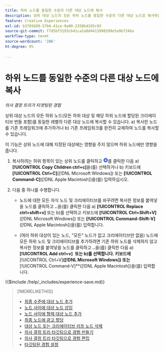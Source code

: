 ```yaml
---
title: 하위 노드를 동일한 수준의 다른 대상 노드에 복사
description: 상위 대상 노드의 모든 하위 노드를 동일한 수준의 다른 대상 노드로 복사하는 방법에 대해 알아봅니다
feature: Creative Experiences
exl-id: b3705689-57b6-41ce-9e00-2358bd195c93
source-git-commit: f7d5bf3193cb41ca2a0d4415998209e5a9b724ba
workflow-type: tm+mt
source-wordcount: '286'
ht-degree: 0%

---
```


# 하위 노드를 동일한 수준의 다른 대상 노드에 복사

*의사 결정 트리가 타겟팅된 경험*

상위 대상 노드의 모든 하위 노드(모든 하위 대상 및 해당 하위 노드에 할당된 크리에이티브 번들 포함)를 동일한 레벨의 다른 대상 노드에 복사할 수 있습니다. a) 복사한 노드를 기존 프레임워크에 추가하거나 b) 기존 프레임워크를 완전히 교체하여 노드를 복사할 수 있습니다. <!-- Give the main use case or an example to explain. -->

이 기능은 상위 노드에 대해 지정된 대상에는 영향을 주지 않으며 하위 노드에만 영향을 줍니다.

<!-- 1. [ways to get to the decision tree] -->

1. 복사하려는 하위 항목이 있는 상위 노드를 클릭하고 ![추가](/help/creative/assets/add.png "추가")를 클릭한 다음 a\) **[!UICONTROL Copy Children ctrl+c]**&#x200B;을(를) 선택하거나 b\) 키보드에 **[!UICONTROL Ctrl+C]**([!DNL Microsoft Windows]) 또는 **[!UICONTROL Command-C]**([!DNL Apple Macintosh])을(를) 입력하십시오.

1. 다음 중 하나를 수행합니다.

   * 노드에 대한 모든 자식 노드 및 크리에이티브를 바꾸려면 복사한 정보를 붙여넣을 노드를 클릭하고 **..**&#x200B;을(를) 클릭한 다음 a\) **[!UICONTROL Replace ctrl+shift+v]** 또는 b\)를 선택하고 키보드에 **[!UICONTROL Ctrl+Shift+V]**([!DNL Microsoft Windows]) 또는 **[!UICONTROL Command-Shift-V]**([!DNL Apple Macintosh])을(를) 입력합니다.

   * (여러 하위 대상이 있는 노드, &quot;모든&quot; 노드가 없고 크리에이티브만 없음) 노드에 모든 하위 노드 및 크리에이티브를 추가하려면 기존 하위 노드를 삭제하지 않고 복사한 정보를 붙여넣을 노드를 클릭하고 **..**&#x200B;을(를) 클릭한 다음 a\) **[!UICONTROL Add ctrl+v]** **&#x200B; 또는 b\)를 선택합니다. 키보드에 &#x200B;** [!UICONTROL Ctrl+V]&#x200B;**([!DNL Microsoft Windows]) 또는 &#x200B;** [!UICONTROL Command-V]**([!DNL Apple Macintosh])을(를) 입력합니다.

<!--
1. (Optional) To save the experience, click **[!UICONTROL Save]**, and then do the following.
...

These formatted steps are inserted automatically from text in the following file in the _includes folder, which reused in multiple places.
-->

{{$include /help/_includes/experience-save.md}}

>[!MORELIKETHIS]
>
>* [최종 수준에 대상 노드 추가](experience-target-node-add-final.md)
>* [노드 사이에 대상 노드 삽입](experience-target-node-add-inner.md)
>* [노드 사이에 형제 대상 노드 추가](experience-target-node-add-sibling.md)
>* [최종 노드에 광고 할당](experience-assign-creative-bundles.md)
>* [대상 노드 또는 크리에이티브 리프 노드 삭제](/help/creative/experiences/experience-target-node-delete.md)
>* [의사 결정 트리 타깃팅으로 경험 만들기](experience-create-targeting.md)
>* [의사 결정 트리 타깃팅으로 경험 편집](experience-edit-targeting.md)
>* [타깃팅된 경험 설정](experience-settings-targeting.md)
